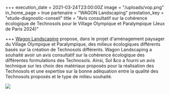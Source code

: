 +++
execution_date = 2021-03-24T23:00:00Z
image = "/uploads/vop.png"
in_home_page = true
partenaire = "WAGON Landscaping"
prestation_key = "etude-diagnostic-conseil"
title = "Avis consultatif sur la cohérence écologique de Technosols pour le Village Olympique et Paralympique (Jeux de Paris 2024)"

+++
[Wagon Landscaping](https://www.wagon-landscaping.fr/) propose, dans le projet d'aménagement paysager du Village Olympique et Paralympique, des milieux écologiques différents basés sur la création de Technosols différents. Wagon Landscaping a souhaité avoir un avis consultatif sur la cohérence écologique des différentes formulations des Technosols. Ainsi, Sol &co a fourni un avis technique sur les choix des matériaux proposés pour la réalisation des Technosols et une expertise sur la bonne adéquation entre la qualité des Technosols proposés et le type de milieu souhaité.

![](/uploads/vop-2.png)